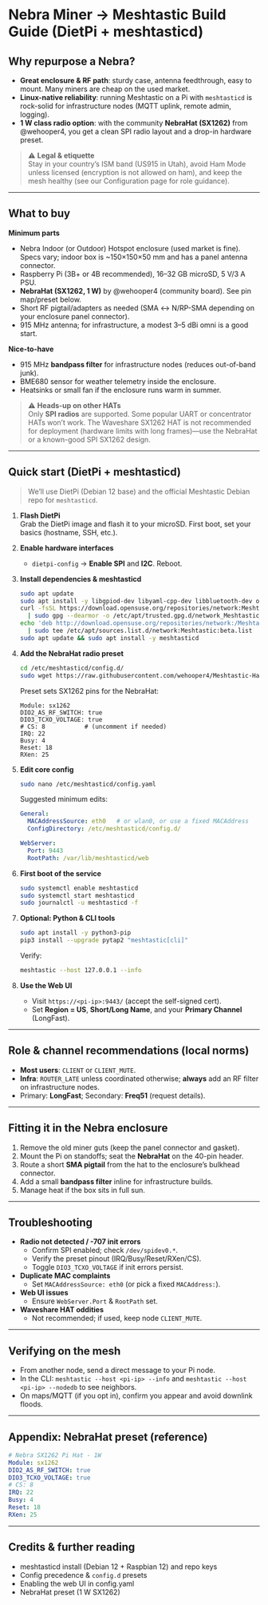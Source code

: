 # Nebra Miner → Meshtastic Build Guide (DietPi + meshtasticd)

## Why repurpose a Nebra?

- **Great enclosure & RF path**: sturdy case, antenna feedthrough, easy to mount. Many miners are cheap on the used market.
- **Linux-native reliability**: running Meshtastic on a Pi with `meshtasticd` is rock-solid for infrastructure nodes (MQTT uplink, remote admin, logging).
- **1 W class radio option**: with the community **NebraHat (SX1262)** from @wehooper4, you get a clean SPI radio layout and a drop-in hardware preset.

> ⚠️ **Legal & etiquette**  
> Stay in your country’s ISM band (US915 in Utah), avoid Ham Mode unless licensed (encryption is not allowed on ham), and keep the mesh healthy (see our Configuration page for role guidance).

---

## What to buy

**Minimum parts**
- Nebra Indoor (or Outdoor) Hotspot enclosure (used market is fine). Specs vary; indoor box is ~150×150×50 mm and has a panel antenna connector.
- Raspberry Pi (3B+ or 4B recommended), 16–32 GB microSD, 5 V/3 A PSU.
- **NebraHat (SX1262, 1 W)** by @wehooper4 (community board). See pin map/preset below.
- Short RF pigtail/adapters as needed (SMA ↔ N/RP-SMA depending on your enclosure panel connector).
- 915 MHz antenna; for infrastructure, a modest 3–5 dBi omni is a good start.

**Nice-to-have**
- 915 MHz **bandpass filter** for infrastructure nodes (reduces out-of-band junk).
- BME680 sensor for weather telemetry inside the enclosure.
- Heatsinks or small fan if the enclosure runs warm in summer.

> ⚠️ **Heads-up on other HATs**  
> Only **SPI radios** are supported. Some popular UART or concentrator HATs won’t work. The Waveshare SX1262 HAT is not recommended for deployment (hardware limits with long frames)—use the NebraHat or a known-good SPI SX1262 design.

---

## Quick start (DietPi + meshtasticd)

> We’ll use DietPi (Debian 12 base) and the official Meshtastic Debian repo for `meshtasticd`.

1) **Flash DietPi**  
   Grab the DietPi image and flash it to your microSD. First boot, set your basics (hostname, SSH, etc.).

2) **Enable hardware interfaces**  
   - `dietpi-config` → **Enable SPI** and **I2C**. Reboot.

3) **Install dependencies & meshtasticd**
   ```bash
   sudo apt update
   sudo apt install -y libgpiod-dev libyaml-cpp-dev libbluetooth-dev openssl libssl-dev libulfius-dev liborcania-dev
   curl -fsSL https://download.opensuse.org/repositories/network:Meshtastic:beta/Debian_12/Release.key \
     | sudo gpg --dearmor -o /etc/apt/trusted.gpg.d/network_Meshtastic_beta.gpg
   echo 'deb http://download.opensuse.org/repositories/network:/Meshtastic:/beta/Debian_12/ /' \
     | sudo tee /etc/apt/sources.list.d/network:Meshtastic:beta.list
   sudo apt update && sudo apt install -y meshtasticd
   ```

4) **Add the NebraHat radio preset**  
   ```bash
   cd /etc/meshtasticd/config.d/
   sudo wget https://raw.githubusercontent.com/wehooper4/Meshtastic-Hardware/refs/heads/main/NebraHat/NebraHat_1W.yaml
   ```
   Preset sets SX1262 pins for the NebraHat:
   ```
   Module: sx1262
   DIO2_AS_RF_SWITCH: true
   DIO3_TCXO_VOLTAGE: true
   # CS: 8           # (uncomment if needed)
   IRQ: 22
   Busy: 4
   Reset: 18
   RXen: 25
   ```

5) **Edit core config**  
   ```bash
   sudo nano /etc/meshtasticd/config.yaml
   ```
   Suggested minimum edits:
   ```yaml
   General:
     MACAddressSource: eth0   # or wlan0, or use a fixed MACAddress
     ConfigDirectory: /etc/meshtasticd/config.d/

   WebServer:
     Port: 9443
     RootPath: /var/lib/meshtasticd/web
   ```

6) **First boot of the service**
   ```bash
   sudo systemctl enable meshtasticd
   sudo systemctl start meshtasticd
   sudo journalctl -u meshtasticd -f
   ```

7) **Optional: Python & CLI tools**
   ```bash
   sudo apt install -y python3-pip
   pip3 install --upgrade pytap2 "meshtastic[cli]"
   ```
   Verify:
   ```bash
   meshtastic --host 127.0.0.1 --info
   ```

8) **Use the Web UI**
   - Visit `https://<pi-ip>:9443/` (accept the self-signed cert).
   - Set **Region = US**, **Short/Long Name**, and your **Primary Channel** (LongFast).

---

## Role & channel recommendations (local norms)

- **Most users**: `CLIENT` or `CLIENT_MUTE`.  
- **Infra**: `ROUTER_LATE` unless coordinated otherwise; **always** add an RF filter on infrastructure nodes.  
- Primary: **LongFast**; Secondary: **Freq51** (request details).

---

## Fitting it in the Nebra enclosure

1) Remove the old miner guts (keep the panel connector and gasket).  
2) Mount the Pi on standoffs; seat the **NebraHat** on the 40-pin header.  
3) Route a short **SMA pigtail** from the hat to the enclosure’s bulkhead connector.  
4) Add a small **bandpass filter** inline for infrastructure builds.  
5) Manage heat if the box sits in full sun.

---

## Troubleshooting

- **Radio not detected / -707 init errors**  
  - Confirm SPI enabled; check `/dev/spidev0.*`.  
  - Verify the preset pinout (IRQ/Busy/Reset/RXen/CS).  
  - Toggle `DIO3_TCXO_VOLTAGE` if init errors persist.
- **Duplicate MAC complaints**  
  - Set `MACAddressSource: eth0` (or pick a fixed `MACAddress:`).
- **Web UI issues**  
  - Ensure `WebServer.Port` & `RootPath` set.
- **Waveshare HAT oddities**  
  - Not recommended; if used, keep node `CLIENT_MUTE`.

---

## Verifying on the mesh

- From another node, send a direct message to your Pi node.  
- In the CLI: `meshtastic --host <pi-ip> --info` and `meshtastic --host <pi-ip> --nodedb` to see neighbors.
- On maps/MQTT (if you opt in), confirm you appear and avoid downlink floods.

---

## Appendix: NebraHat preset (reference)

```yaml
# Nebra SX1262 Pi Hat - 1W
Module: sx1262
DIO2_AS_RF_SWITCH: true
DIO3_TCXO_VOLTAGE: true
# CS: 8
IRQ: 22
Busy: 4
Reset: 18
RXen: 25
```

---

## Credits & further reading

- meshtasticd install (Debian 12 + Raspbian 12) and repo keys  
- Config precedence & `config.d` presets  
- Enabling the web UI in config.yaml  
- NebraHat preset (1 W SX1262)  

